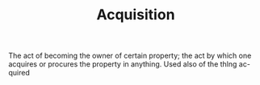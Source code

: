 ---
title: Acquisition
permalink: "/definitions/acquisition.html"
body: The act of becoming the owner of certain property; the act by which one acquires
  or procures the property in anything. Used also of the thlng ac-quired
published_at: '2018-07-07'
layout: post
---
